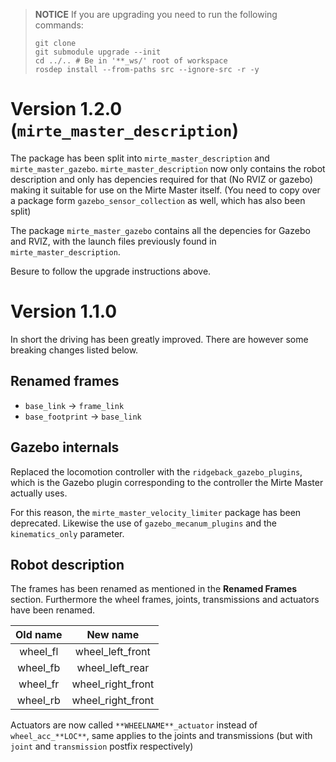 
> **NOTICE**
> If you are upgrading you need to run the following commands:
> ```
> git clone
> git submodule upgrade --init
> cd ../.. # Be in '**_ws/' root of workspace
> rosdep install --from-paths src --ignore-src -r -y
> ```

# Version 1.2.0 (`mirte_master_description`)
The package has been split into `mirte_master_description` and `mirte_master_gazebo`.
`mirte_master_description` now only contains the robot description and only has depencies required for that (No RVIZ or gazebo) making it suitable for use on the Mirte Master itself. (You need to copy over a package form `gazebo_sensor_collection` as well, which has also been split)

The package `mirte_master_gazebo` contains all the depencies for Gazebo and RVIZ, with the launch files previously found in `mirte_master_description`.

Besure to follow the upgrade instructions above.

# Version 1.1.0
In short the driving has been greatly improved.
There are however some breaking changes listed below.


## Renamed frames
 - `base_link` -> `frame_link`
 - `base_footprint` -> `base_link`

## Gazebo internals
Replaced the locomotion controller with the `ridgeback_gazebo_plugins`, which is the Gazebo plugin corresponding to the controller the Mirte Master actually uses.

For this reason, the `mirte_master_velocity_limiter` package has been deprecated.
Likewise the use of `gazebo_mecanum_plugins` and the `kinematics_only` parameter.

## Robot description
The frames has been renamed as mentioned in the **Renamed Frames** section.
Furthermore the wheel frames, joints, transmissions and actuators have been renamed.

| Old name | New name |
|:--------:|:--------:|
| wheel_fl | wheel_left_front |
| wheel_fb | wheel_left_rear  |
| wheel_fr | wheel_right_front |
| wheel_rb | wheel_right_front |

Actuators are now called `**WHEELNAME**_actuator` instead of `wheel_acc_**LOC**`, same applies to the joints and transmissions (but with `joint` and `transmission` postfix respectively)
